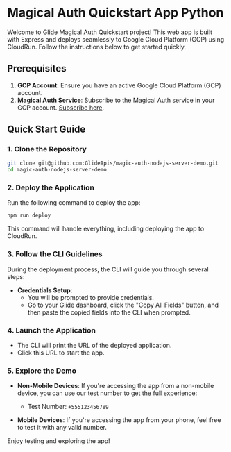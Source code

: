 # Magical Auth Quickstart App Python

Welcome to Glide Magical Auth Quickstart project! This web app is built with Express and deploys seamlessly to Google Cloud Platform (GCP) using CloudRun. Follow the instructions below to get started quickly.

## Prerequisites

1. **GCP Account**: Ensure you have an active Google Cloud Platform (GCP) account.
2. **Magical Auth Service**: Subscribe to the Magical Auth service in your GCP account. [Subscribe here](https://console.cloud.google.com/marketplace/product/opengatewayaggregation-public/magical-auth).

## Quick Start Guide

### 1. Clone the Repository

```bash
git clone git@github.com:GlideApis/magic-auth-nodejs-server-demo.git
cd magic-auth-nodejs-server-demo
```

### 2. Deploy the Application

Run the following command to deploy the app:

```bash
npm run deploy
```

This command will handle everything, including deploying the app to CloudRun.

### 3. Follow the CLI Guidelines

During the deployment process, the CLI will guide you through several steps:

- **Credentials Setup**: 
  - You will be prompted to provide credentials. 
  - Go to your Glide dashboard, click the "Copy All Fields" button, and then paste the copied fields into the CLI when prompted.

### 4. Launch the Application

- The CLI will print the URL of the deployed application.
- Click this URL to start the app.

### 5. Explore the Demo

- **Non-Mobile Devices**: If you're accessing the app from a non-mobile device, you can use our test number to get the full experience:
  - Test Number: `+555123456789`
 
- **Mobile Devices**: If you're accessing the app from your phone, feel free to test it with any valid number.

Enjoy testing and exploring the app!
